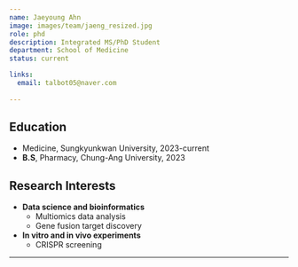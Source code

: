 ```yaml
---
name: Jaeyoung Ahn
image: images/team/jaeng_resized.jpg
role: phd
description: Integrated MS/PhD Student
department: School of Medicine
status: current

links:
  email: talbot05@naver.com
 
---
```


## **Education**

* Medicine, Sungkyunkwan University, 2023-current
* **B.S**, Pharmacy, Chung-Ang University, 2023

## **Research Interests**

* **Data science and bioinformatics**
    - Multiomics data analysis
    - Gene fusion target discovery
* **In vitro and in vivo experiments**
    - CRISPR  screening 

---
